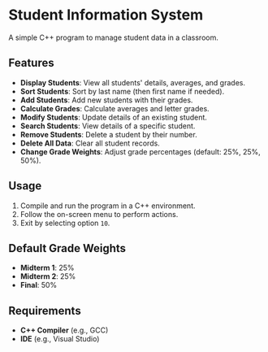 # Student Information System

A simple C++ program to manage student data in a classroom.

## Features
- **Display Students**: View all students' details, averages, and grades.  
- **Sort Students**: Sort by last name (then first name if needed).  
- **Add Students**: Add new students with their grades.  
- **Calculate Grades**: Calculate averages and letter grades.  
- **Modify Students**: Update details of an existing student.  
- **Search Students**: View details of a specific student.  
- **Remove Students**: Delete a student by their number.  
- **Delete All Data**: Clear all student records.  
- **Change Grade Weights**: Adjust grade percentages (default: 25%, 25%, 50%).  

## Usage
1. Compile and run the program in a C++ environment.  
2. Follow the on-screen menu to perform actions.  
3. Exit by selecting option `10`.

## Default Grade Weights
- **Midterm 1**: 25%  
- **Midterm 2**: 25%  
- **Final**: 50%  

## Requirements
- **C++ Compiler** (e.g., GCC)  
- **IDE** (e.g., Visual Studio)

